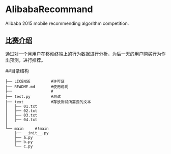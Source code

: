 # AlibabaRecommand
 Alibaba 2015 mobile recommending algorithm competition.
 
## [比赛介绍](http://tianchi.aliyun.com/competition/introduction.htm?spm=5176.100066.333.2.YI657c&raceId=1)
通过对一个月用户在移动终端上的行为数据进行分析，为后一天的用户购买行为作出预测，进行推荐。

##目录结构

```
├── LICENSE         #许可证
├── README.md       #使用说明
├──                 #
├── test.py         #测试
├── text            #存放测试所需要的文本
│   ├── 01.txt
│   ├── 02.txt
│   ├── 03.txt
│   ├── 04.txt
│ 
└── main     #!main
    ├── __init__.py
    ├── a.py
    ├── b.py
    └── c.py
```
